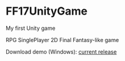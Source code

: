# FF17UnityGame
 My first Unity game

 RPG SinglePlayer 2D Final Fantasy-like game

Download demo (Windows): [current release](https://github.com/Dzoiver/FF17UnityGame/releases/tag/v0.0.1-alpha)

